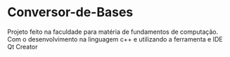 # Conversor-de-Bases
Projeto feito na faculdade para matéria de fundamentos de computação.
Com o desenvolvimento na linguagem c++ e utilizando a ferramenta e IDE Qt Creator
